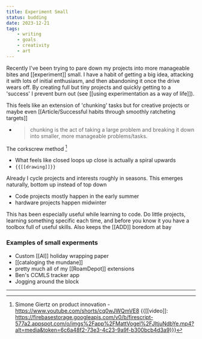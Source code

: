 ```yaml
---
title: Experiment Small
status: budding
date: 2023-12-21
tags:
    - writing
    - goals
    - creativity
    - art
---
```


Recently I've been trying to pare down my projects into more manageable bites and [[experiment]] small. I have a habit of getting a big idea, attacking it with lots of initial enthusiasm, and then abandoning it once the drive wears off. By creating full but tiny projects and quickly getting to a 'success' I prevent burn out (see [[using experimentation as a way of life]]).

This feels like an extension of 'chunking' tasks but for creative projects or maybe even [[Article/Successful habits through smoothly ratcheting targets]]
- > chunking is the act of taking a large problem and breaking it down into smaller, more manageable problems/tasks.

The corkscrew method [^1]
- What feels like closed loops up close is actually a spiral upwards
- `{{[[drawing]]}}`

Already I cycle projects and interests roughly in seasons. This emerges naturally, bottom up instead of top down 
- Code projects mostly happen in the early summer 
- hardware projects happen midwinter

This has been especially useful while learning to code. Do little projects, learning something specific each time, and before you know it you have a toolbox full of useful skills.
Also keeps the [[ADD]] boredom at bay

### Examples of small experments
- Custom [[AI]] holiday wrapping paper
- [[cataloging the mundane]]
- pretty much all of my [[RoamDepot]] extensions
- Ben's CCMLS tracker app
- Jogging around the block

---

[^1]: Simone Giertz on product innovation - https://www.youtube.com/shorts/cq0wJWQmVE8  {{[[video]]: https://firebasestorage.googleapis.com/v0/b/firescript-577a2.appspot.com/o/imgs%2Fapp%2FMattVogel%2FJItjuNdbYe.mp4?alt=media&token=6c6a48f2-73e3-4c23-9a9f-b300bcb4d3a9}}}
